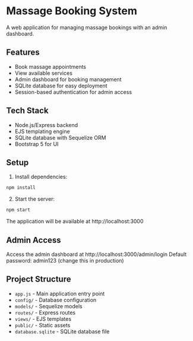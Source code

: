# Massage Booking System

A web application for managing massage bookings with an admin dashboard.

## Features

- Book massage appointments
- View available services
- Admin dashboard for booking management
- SQLite database for easy deployment
- Session-based authentication for admin access

## Tech Stack

- Node.js/Express backend
- EJS templating engine
- SQLite database with Sequelize ORM
- Bootstrap 5 for UI

## Setup

1. Install dependencies:
```bash
npm install
```

2. Start the server:
```bash
npm start
```

The application will be available at http://localhost:3000

## Admin Access

Access the admin dashboard at http://localhost:3000/admin/login
Default password: admin123 (change this in production)

## Project Structure

- `app.js` - Main application entry point
- `config/` - Database configuration
- `models/` - Sequelize models
- `routes/` - Express routes
- `views/` - EJS templates
- `public/` - Static assets
- `database.sqlite` - SQLite database file